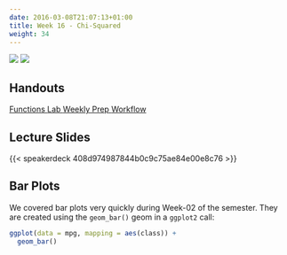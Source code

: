 ```yaml
---
date: 2016-03-08T21:07:13+01:00
title: Week 16 - Chi-Squared
weight: 34
---
```

![](https://img.shields.io/badge/semester-Fall%2C%202017-blue.svg) ![](https://img.shields.io/badge/release-updated-brightgreen.svg) 

## Handouts

<a class="btn btn-primary btn-outline btn-xs{{end}}" href="https://github.com/slu-soc5050/Week-16/blob/master/Functions/week-16-r.pdf" target="_blank"> Functions </a>
<a class="btn btn-primary btn-outline btn-xs{{end}}" href="https://github.com/slu-soc5050/Week-16/blob/master/Lab/week-16-lab.pdf" target="_blank"> Lab </a>
<a class="btn btn-primary btn-outline btn-xs{{end}}" href="https://github.com/slu-soc5050/Week-16/blob/master/WeeklyPrep/week-16-prep.pdf" target="_blank"> Weekly Prep </a>
<a class="btn btn-primary btn-outline btn-xs{{end}}" href="https://github.com/slu-soc5050/Week-16/blob/master/Workflow/week-16-workflow.pdf" target="_blank"> Workflow </a>

## Lecture Slides
{{< speakerdeck 408d974987844b0c9c75ae84e00e8c76 >}}

## Bar Plots
We covered bar plots very quickly during Week-02 of the semester. They are created using the `geom_bar()` geom in a `ggplot2` call:

```r
ggplot(data = mpg, mapping = aes(class)) +
  geom_bar()
```